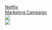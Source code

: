 [Netflix](https://public.tableau.com/views/Netflix__17196685903560/Dashboard1?:language=en-US&:sid=&:display_count=n&:origin=viz_share_link)<br>
[Marketing Campaign](https://github.com/clarentcelsia/Analytics/blob/master/summary/Marketing%20Campaign.pdf) <br>
<img src=https://github.com/clarentcelsia/ML-Models/assets/66846357/39efb2ad-2bff-4239-9c20-742eae768604></img>
<br>
<img src=https://github.com/clarentcelsia/Analytics/assets/66846357/b7bb37a1-47b9-41b7-af18-5e7585d334eb></img>




